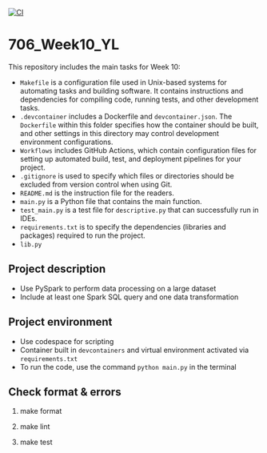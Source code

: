 [![CI](https://github.com/nogibjj/706_Week10_YL/actions/workflows/cicd.yml/badge.svg)](https://github.com/nogibjj/706_Week10_YL/actions/workflows/cicd.yml)

# 706_Week10_YL

This repository includes the main tasks for Week 10:

* `Makefile` is a configuration file used in Unix-based systems for automating tasks and building software. It contains instructions and dependencies for compiling code, running tests, and other development tasks.
* `.devcontainer` includes a Dockerfile and `devcontainer.json`. The `Dockerfile` within this folder specifies how the container should be built, and other settings in this directory may control development environment configurations.
* `Workflows` includes GitHub Actions, which contain configuration files for setting up automated build, test, and deployment pipelines for your project.
* `.gitignore` is used to specify which files or directories should be excluded from version control when using Git.
* `README.md` is the instruction file for the readers.
* `main.py` is a Python file that contains the main function.
* `test_main.py`  is a test file for `descriptive.py` that can successfully run in IDEs.
* `requirements.txt` is to specify the dependencies (libraries and packages) required to run the project.
* `lib.py`

## Project description

* Use PySpark to perform data processing on a large dataset
* Include at least one Spark SQL query and one data transformation


## Project environment

* Use codespace for scripting
* Container built in `devcontainers` and virtual environment activated via `requirements.txt`
* To run the code, use the command `python main.py` in the terminal

## Check format & errors

1. make format

2. make lint

3. make test
